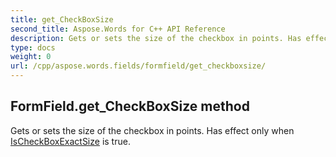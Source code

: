 ```yaml
---
title: get_CheckBoxSize
second_title: Aspose.Words for C++ API Reference
description: Gets or sets the size of the checkbox in points. Has effect only when IsCheckBoxExactSize is true. 
type: docs
weight: 0
url: /cpp/aspose.words.fields/formfield/get_checkboxsize/
---
```

## FormField.get_CheckBoxSize method


Gets or sets the size of the checkbox in points. Has effect only when [IsCheckBoxExactSize](./get_ischeckboxexactsize/) is true.

